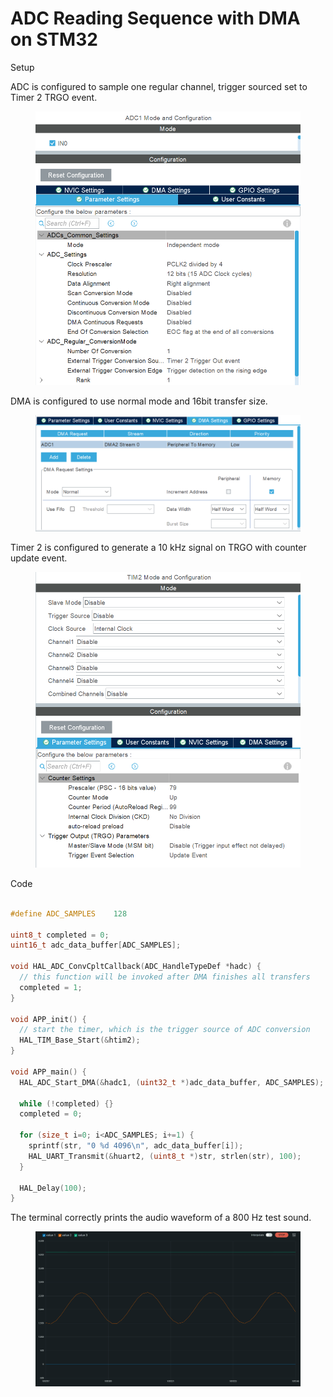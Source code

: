 # ADC Reading Sequence with DMA on STM32



Setup

ADC is configured to sample one regular channel, trigger sourced set to Timer 2 TRGO event.

<figure><img src="../../.gitbook/assets/image (1).png" alt=""><figcaption></figcaption></figure>

DMA is configured to use normal mode and 16bit transfer size.

<figure><img src="../../.gitbook/assets/image (3).png" alt=""><figcaption></figcaption></figure>



Timer 2 is configured to generate a 10 kHz signal on TRGO with counter update event.

<figure><img src="../../.gitbook/assets/image (2).png" alt=""><figcaption></figcaption></figure>



Code

```c

#define ADC_SAMPLES    128

uint8_t completed = 0;
uint16_t adc_data_buffer[ADC_SAMPLES];

void HAL_ADC_ConvCpltCallback(ADC_HandleTypeDef *hadc) {
  // this function will be invoked after DMA finishes all transfers
  completed = 1;
}

void APP_init() {
  // start the timer, which is the trigger source of ADC conversion
  HAL_TIM_Base_Start(&htim2);
}

void APP_main() {
  HAL_ADC_Start_DMA(&hadc1, (uint32_t *)adc_data_buffer, ADC_SAMPLES);

  while (!completed) {}
  completed = 0;
  
  for (size_t i=0; i<ADC_SAMPLES; i+=1) {
    sprintf(str, "0 %d 4096\n", adc_data_buffer[i]);
    HAL_UART_Transmit(&huart2, (uint8_t *)str, strlen(str), 100);
  }

  HAL_Delay(100);
}

```





The terminal correctly prints the audio waveform of a 800 Hz test sound.

<figure><img src="../../.gitbook/assets/image (4).png" alt=""><figcaption></figcaption></figure>





